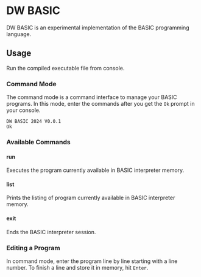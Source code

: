 # DW BASIC
DW BASIC is an experimental implementation of the BASIC programming language.

## Usage
Run the compiled executable file from console.

### Command Mode

The command mode is a command interface to manage your BASIC programs. In this mode, enter the commands after you get the `Ok` prompt in your console.

```
DW BASIC 2024 V0.0.1
Ok
```

### Available Commands
#### run
Executes the program currently available in BASIC interpreter memory.

#### list
Prints the listing of program currently available in BASIC interpreter memory.

#### exit
Ends the BASIC interpreter session.

### Editing a Program
In command mode, enter the program line by line starting with a line number. To finish a line and store it in memory, hit `Enter`.


